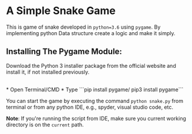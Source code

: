 # A Simple Snake Game

This is game of snake developed in `python=3.6` using `pygame`. By implementing python Data structure create a logic and make it simply.


## Installing The Pygame Module:

Download the Python 3 installer package from the official website and install it, if not installed previously.

<br>
* Open Terminal/CMD
* Type ```pip install pygame/ pip3 install pygame```



You can start the game by executing the command `python snake.py` from terminal
or from any python IDE, e.g., spyder, visual studio code, etc.<br>

**Note**: If you're running the script from IDE, make sure you current working directory is on the `current` path.

